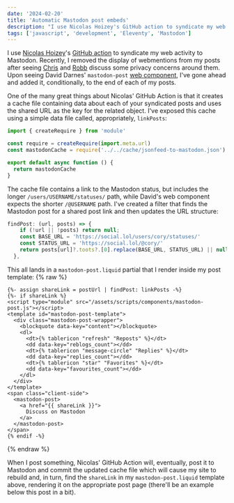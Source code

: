 ```yaml
---
date: '2024-02-20'
title: 'Automatic Mastodon post embeds'
description: "I use Nicolas Hoizey's GitHub action to syndicate my web activity to Mastodon. Recently, I removed the display of webmentions from my posts after seeing Chris and Robb discuss some privacy concerns around them. Upon seeing David Darnes' mastodon-post web component, I've gone ahead and added it, conditionally, to the end of each of my posts."
tags: ['javascript', 'development', 'Eleventy', 'Mastodon']
---
```

I use [Nicolas Hoizey](https://nicolas-hoizey.com/)'s [GitHub action](https://github.com/nhoizey/github-action-feed-to-mastodon) to syndicate my web activity to Mastodon. Recently, I removed the display of webmentions from my posts after seeing [Chris](https://chrismcleod.dev/blog/some-words-on-webmentions/) and [Robb](https://rknight.me/blog/mastodon-webmentions-and-privacy/) discuss some privacy concerns around them. Upon seeing David Darnes' `mastodon-post` [web component](https://darn.es/mastodon-post-web-component/), I've gone ahead and added it, conditionally, to the end of each of my posts.<!-- excerpt -->

One of the many great things about Nicolas' GitHub Action is that it creates a cache file containing data about each of your syndicated posts and uses the shared URL as the key for the related object. I've exposed this cache using a simple data file called, appropriately, `linkPosts`:

```javascript
import { createRequire } from 'module'

const require = createRequire(import.meta.url)
const mastodonCache = require('../../cache/jsonfeed-to-mastodon.json')

export default async function () {
  return mastodonCache
}
```

The cache file contains a link to the Mastodon status, but includes the longer `/users/USERNAME/statuses/` path, while David's web component expects the shorter `/@USERNAME` path. I've created a filter that finds the Mastodon post for a shared post link and then updates the URL structure:

```javascript
findPost: (url, posts) => {
    if (!url || !posts) return null;
    const BASE_URL = 'https://social.lol/users/cory/statuses/'
    const STATUS_URL = 'https://social.lol/@cory/'
    return posts[url]?.toots?.[0].replace(BASE_URL, STATUS_URL) || null;
  },
```

This all lands in a `mastodon-post.liquid` partial that I render inside my post template:
{% raw %}
```liquid
{%- assign shareLink = postUrl | findPost: linkPosts -%}
{%- if shareLink %}
<script type="module" src="/assets/scripts/components/mastodon-post.js"></script>
<template id="mastodon-post-template">
  <div class="mastodon-post-wrapper">
    <blockquote data-key="content"></blockquote>
    <dl>
      <dt>{% tablericon "refresh" "Reposts" %}</dt>
      <dd data-key="reblogs_count"></dd>
      <dt>{% tablericon "message-circle" "Replies" %}</dt>
      <dd data-key="replies_count"></dd>
      <dt>{% tablericon "star" "Favorites" %}</dt>
      <dd data-key="favourites_count"></dd>
    </dl>
  </div>
</template>
<span class="client-side">
  <mastodon-post>
    <a href="{{ shareLink }}">
      Discuss on Mastodon
    </a>
  </mastodon-post>
</span>
{% endif -%}
```
{% endraw %}

When I post something, Nicolas' GitHub Action will, eventually, post it to Mastodon and commit the updated cache file which will cause my site to rebuild and, in turn, find the `shareLink` in my `mastodon-post.liquid` template above, rendering it on the appropriate post page (there'll be an example below this post in a bit).